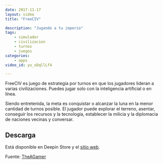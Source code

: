 ```yaml
---
date: 2017-11-17
layout: video
title: "FreeCIV"

description: "Jugando a tu imperio"
tags:
    - simulador
    - civilizacion
    - turnos
    - juegos
categories:
    - apps
video_id: yu_xDqllLf4

---
```

<!--more-->

FreeCIV es juego de estrategia por turnos en que los jugadores lideran a varias civilizaciones. Puedes jugar solo con la inteligencia artificial o en línea.

Siendo entretenida, la meta es conquistar o alcanzar la luna en la menor cantidad de turnos posible. El jugador puede explorar el terreno, asentar, conseguir los recursos y la tecnología, establecer la milicia y la diplomacia de naciones vecinas y conversar.

## Descarga

Está disponible en Deepin Store y el [sitio web](http://www.freeciv.org/download.html).


Fuente: [TheAGamer](https://www.youtube.com/channel/UCQNMceKBk1rr5i1CHTQ9xYA)
